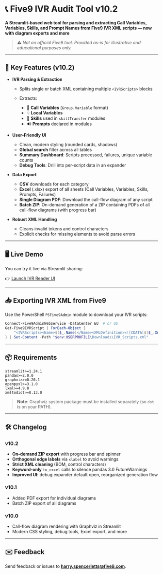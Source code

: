 # 📞 Five9 IVR Audit Tool v10.2

**A Streamlit-based web tool for parsing and extracting Call Variables, Variables, Skills, and Prompt Names from Five9 IVR XML scripts — now with diagram exports and more**

> ⚠️ *Not an official Five9 tool. Provided *as-is* for illustrative and educational purposes only.*

---

## 🧠 Key Features (v10.2)

* **IVR Parsing & Extraction**

  * Splits single or batch XML containing multiple `<IVRScripts>` blocks
  * Extracts:

    * 🔁 **Call Variables** (`Group.Variable` format)
    * 💡 **Local Variables**
    * 🎯 **Skills** used in `skillTransfer` modules
    * 🔊 **Prompts** declared in modules

* **User-Friendly UI**

  * Clean, modern styling (rounded cards, shadows)
  * **Global search** filter across all tables
  * **Summary Dashboard**: Scripts processed, failures, unique variable counts
  * **Debug Tools**: Drill into per-script data in an expander

* **Data Export**

  * **CSV** downloads for each category
  * **Excel** (.xlsx) export of all sheets (Call Variables, Variables, Skills, Prompts, Failures)
  * **Single Diagram PDF**: Download the call-flow diagram of any script
  * **Batch ZIP**: On-demand generation of a ZIP containing PDFs of all call-flow diagrams (with progress bar)

* **Robust XML Handling**

  * Cleans invalid tokens and control characters
  * Explicit checks for missing elements to avoid parse errors

---

## 🖥️ Live Demo

You can try it live via Streamlit sharing:

👉 [Launch IVR Reader UI](https://five9-ivr-audit-tool.streamlit.app/)

---

## 📥 Exporting IVR XML from Five9

Use the PowerShell `PSFive9Admin` module to download your IVR scripts:

```powershell
Connect-Five9AdminWebService -DataCenter EU  # or US
Get-Five9IVRScript | ForEach-Object {
    "<IVRScripts><Name>$($_.Name)</Name><XMLDefinition><![CDATA[$($_.XmlDefinition)]]></XMLDefinition></IVRScripts>"
} | Set-Content -Path "$env:USERPROFILE\Downloads\IVR_Scripts.xml"
```

---

## 📦 Requirements

```text
streamlit>=1.24.1
pandas>=2.0.0
graphviz>=0.20.1
openpyxl>=3.1.0
lxml>=4.9.0
xmltodict>=0.13.0
```

> **Note**: Graphviz system package must be installed separately (so `dot` is on your PATH).

---

## 🛠️ Changelog

### v10.2

* **On-demand ZIP export** with progress bar and spinner
* **Orthogonal edge labels** via `xlabel` to avoid warnings
* **Strict XML cleaning** (BOM, control characters)
* **Keyword-only** `to_excel` calls to silence pandas 3.0 FutureWarnings
* **Improved UI**: debug expander default open, reorganized generation flow

### v10.1

* Added PDF export for individual diagrams
* Batch ZIP export of all diagrams

### v10.0

* Call-flow diagram rendering with Graphviz in Streamlit
* Modern CSS styling, debug tools, Excel export, and more

---

## ✉️ Feedback

Send feedback or issues to **[harry.spencerletts@five9.com](mailto:harry.spencerletts@five9.com)**.
